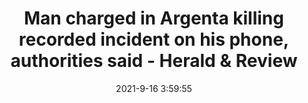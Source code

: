 ---
"title": "Man charged in Argenta killing recorded incident on his phone, authorities said - Herald &amp; Review"
"date": "2021-9-16 3:59:55"
"feed_name": "GOOGLENEWSCONSTRUCTION"
"feed_website": "https://news.google.com/search?q=construction%2Bincident&hl=en-US&gl=US&ceid=US:en"
"feed_rss": "https://news.google.com/rss/search?q=construction%2Bincident&hl=en-US&gl=US&ceid=US:en"
"link": "https://herald-review.com/news/local/public_safety/man-charged-in-argenta-killing-recorded-incident-on-his-phone-authorities-said/article_2c940ab8-06de-5e1a-8d54-4dacc625b56d.html"
"file": "_posts/2021-1-1-e81a19961d66b8a3c0aafe65210bb1628650f8c0.md"
"accident": "1"
"drilling": "0"
"dead": "1"
"injured": "0"
---